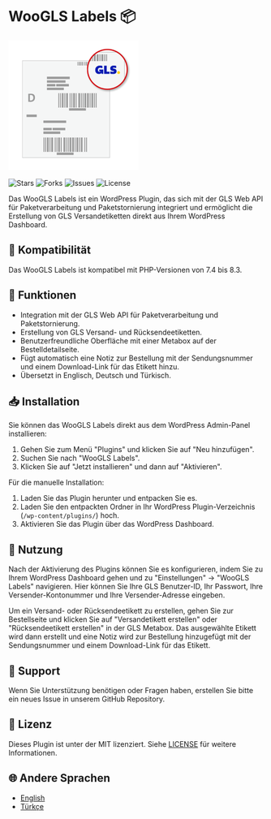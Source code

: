 # WooGLS Labels 📦

![Logo](./icon-256x256.png)

![Stars](https://img.shields.io/github/stars/caglarop/gls-plugin)
![Forks](https://img.shields.io/github/forks/caglarop/gls-plugin)
![Issues](https://img.shields.io/github/issues/caglarop/gls-plugin)
![License](https://img.shields.io/github/license/caglarop/gls-plugin)

Das WooGLS Labels ist ein WordPress Plugin, das sich mit der GLS Web API für Paketverarbeitung und Paketstornierung integriert und ermöglicht die Erstellung von GLS Versandetiketten direkt aus Ihrem WordPress Dashboard.

## 🔄 Kompatibilität

Das WooGLS Labels ist kompatibel mit PHP-Versionen von 7.4 bis 8.3.

## 🌟 Funktionen

- Integration mit der GLS Web API für Paketverarbeitung und Paketstornierung.
- Erstellung von GLS Versand- und Rücksendeetiketten.
- Benutzerfreundliche Oberfläche mit einer Metabox auf der Bestelldetailseite.
- Fügt automatisch eine Notiz zur Bestellung mit der Sendungsnummer und einem Download-Link für das Etikett hinzu.
- Übersetzt in Englisch, Deutsch und Türkisch.

## 📥 Installation

Sie können das WooGLS Labels direkt aus dem WordPress Admin-Panel installieren:

1. Gehen Sie zum Menü "Plugins" und klicken Sie auf "Neu hinzufügen".
2. Suchen Sie nach "WooGLS Labels".
3. Klicken Sie auf "Jetzt installieren" und dann auf "Aktivieren".

Für die manuelle Installation:

1. Laden Sie das Plugin herunter und entpacken Sie es.
2. Laden Sie den entpackten Ordner in Ihr WordPress Plugin-Verzeichnis (`/wp-content/plugins/`) hoch.
3. Aktivieren Sie das Plugin über das WordPress Dashboard.

## 🚀 Nutzung

Nach der Aktivierung des Plugins können Sie es konfigurieren, indem Sie zu Ihrem WordPress Dashboard gehen und zu "Einstellungen" -> "WooGLS Labels" navigieren. Hier können Sie Ihre GLS Benutzer-ID, Ihr Passwort, Ihre Versender-Kontonummer und Ihre Versender-Adresse eingeben.

Um ein Versand- oder Rücksendeetikett zu erstellen, gehen Sie zur Bestellseite und klicken Sie auf "Versandetikett erstellen" oder "Rücksendeetikett erstellen" in der GLS Metabox. Das ausgewählte Etikett wird dann erstellt und eine Notiz wird zur Bestellung hinzugefügt mit der Sendungsnummer und einem Download-Link für das Etikett.

## 🙋 Support

Wenn Sie Unterstützung benötigen oder Fragen haben, erstellen Sie bitte ein neues Issue in unserem GitHub Repository.

## 📄 Lizenz

Dieses Plugin ist unter der MIT lizenziert. Siehe [LICENSE](LICENSE) für weitere Informationen.

## 🌐 Andere Sprachen

- [English](README.md)
- [Türkçe](README-tr_TR.md)
